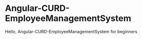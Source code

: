 # Angular-CURD-EmployeeManagementSystem
Hello, Angular-CURD-EmployeeManagementSystem for beginners 
